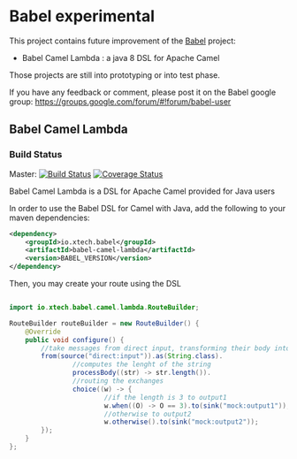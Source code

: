 Babel experimental
=================

This project contains future improvement of the [Babel]( https://github.com/Crossing-Tech/babel "Babel Sources") project:

* Babel Camel Lambda : a java 8 DSL for Apache Camel
  
Those projects are still into prototyping or into test phase. 

If you have any feedback or comment, please post it on the Babel google group: https://groups.google.com/forum/#!forum/babel-user 

Babel Camel Lambda
------------------

### Build Status ###

Master: [![Build Status](https://travis-ci.org/crossing-tech/babel-experimental.svg?branch=master)](https://travis-ci.org/crossing-tech/babel) [![Coverage Status](https://coveralls.io/repos/crossing-tech/babel-experimental/badge.png)](https://coveralls.io/r/crossing-tech/babel-experimental)


Babel Camel Lambda is a DSL for Apache Camel provided for Java users

In order to use the Babel DSL for Camel with Java, add the following to your maven dependencies:
```xml
<dependency>
    <groupId>io.xtech.babel</groupId>
    <artifactId>babel-camel-lambda</artifactId>
    <version>BABEL_VERSION</version>
</dependency>
```

Then, you may create your route using the DSL
 
```java

import io.xtech.babel.camel.lambda.RouteBuilder;

RouteBuilder routeBuilder = new RouteBuilder() {
    @Override
    public void configure() {
        //take messages from direct input, transforming their body into String
        from(source("direct:input")).as(String.class).
                //computes the lenght of the string
                processBody((str) -> str.length()).
                //routing the exchanges
                choice((w) -> {
                        //if the length is 3 to output1
                        w.when((O) -> O == 3).to(sink("mock:output1"));
                        //otherwise to output2
                        w.otherwise().to(sink("mock:output2"));
        });
    }
};

``` 
